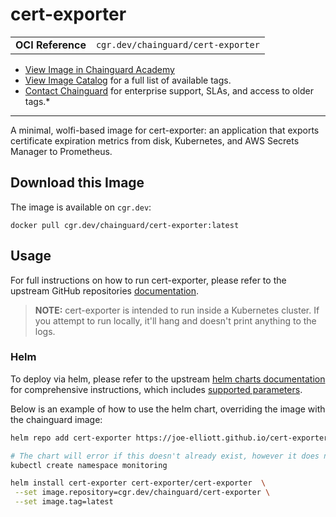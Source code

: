 <!--monopod:start-->
# cert-exporter
| | |
| - | - |
| **OCI Reference** | `cgr.dev/chainguard/cert-exporter` |


* [View Image in Chainguard Academy](https://edu.chainguard.dev/chainguard/chainguard-images/reference/cert-exporter/overview/)
* [View Image Catalog](https://console.enforce.dev/images/catalog) for a full list of available tags.
* [Contact Chainguard](https://www.chainguard.dev/chainguard-images) for enterprise support, SLAs, and access to older tags.*

---
<!--monopod:end-->

<!--overview:start-->
A minimal, wolfi-based image for cert-exporter: an application that exports certificate expiration metrics from disk, Kubernetes, and AWS Secrets Manager to Prometheus.
<!--overview:end-->

<!--getting:start-->
## Download this Image
The image is available on `cgr.dev`:

```
docker pull cgr.dev/chainguard/cert-exporter:latest
```
<!--getting:end-->

<!--body:start-->
## Usage
For full instructions on how to run cert-exporter, please refer to the upstream
GitHub repositories [documentation](https://github.com/joe-elliott/cert-exporter).

> **NOTE:** cert-exporter is intended to run inside a Kubernetes cluster. If you
> attempt to run locally, it'll hang and doesn't print anything to the logs.

### Helm
To deploy via helm, please refer to the upstream
[helm charts documentation](https://github.com/joe-elliott/cert-exporter/tree/master/helm/cert-exporter)
for comprehensive instructions, which includes
[supported parameters](https://github.com/joe-elliott/cert-exporter/blob/master/helm/cert-exporter/values.yaml).

Below is an example of how to use the helm chart, overriding the image with the
chainguard image:

```bash
helm repo add cert-exporter https://joe-elliott.github.io/cert-exporter/

# The chart will error if this doesn't already exist, however it does not use this ns directly.
kubectl create namespace monitoring

helm install cert-exporter cert-exporter/cert-exporter  \
 --set image.repository=cgr.dev/chainguard/cert-exporter \
 --set image.tag=latest
```
<!--body:end-->
